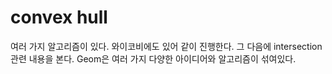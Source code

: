 # convex hull

여러 가지 알고리즘이 있다. 와이코비에도 있어 같이 진행한다. 그 다음에 intersection 관련 내용을 본다. 
Geom은 여러 가지 다양한 아이디어와 알고리즘이 섞여있다.

